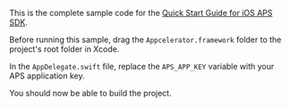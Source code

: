 This is the complete sample code for the
[Quick Start Guide for iOS APS SDK](http://docs.appcelerator.com/platform/latest/#!/guide/Quick_Start_Guide_for_iOS_APS_SDK_using_Swift).

Before running this sample, drag the `Appcelerator.framework` folder to the project's root folder in Xcode.

In the `AppDelegate.swift` file, replace the `APS_APP_KEY` variable with your APS application key.

You should now be able to build the project.

